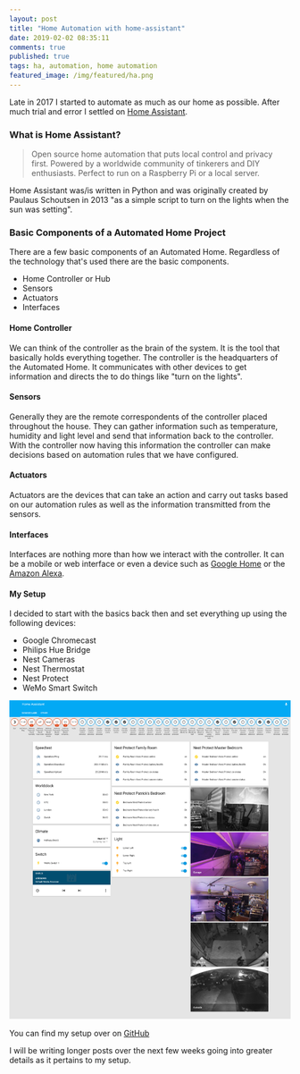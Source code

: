 ```yaml
---
layout: post
title: "Home Automation with home-assistant"
date: 2019-02-02 08:35:11
comments: true
published: true
tags: ha, automation, home automation
featured_image: /img/featured/ha.png
---
```


Late in 2017 I started to automate as much as our home as possible. After much trial and error I settled on [Home Assistant](https://www.home-assistant.io). 

### What is Home Assistant?

> Open source home automation that puts local control and privacy first. Powered by a worldwide community of tinkerers and DIY enthusiasts. Perfect to run on a Raspberry Pi or a local server.

Home Assistant was/is written in Python and was originally created by Paulaus Schoutsen in 2013 "as a simple script to turn on the lights when the sun was setting". 

### Basic Components of a Automated Home Project

There are a few basic components of an Automated Home. Regardless of the technology that's used there are the basic components.

* Home Controller or Hub 
* Sensors
* Actuators
* Interfaces

#### Home Controller
We can think of the controller as the brain of the system. It is the tool that basically holds everything together. The controller is the headquarters of the Automated Home. It communicates with other devices to get information and directs the to do things like "turn on the lights".

#### Sensors
Generally they are the remote correspondents of the controller placed throughout the house. They can gather information such as temperature, humidity and light level and send that information back to the controller. With the controller now having this information the controller can make decisions based on automation rules that we have configured.

#### Actuators
Actuators are the devices that can take an action and carry out tasks based on our automation rules as well as the information transmitted from the sensors.

#### Interfaces
Interfaces are nothing more than how we interact with the controller. It can be a mobile or web interface or even a device such as [Google Home](https://store.google.com/us/product/google_home?hl=en-US) or the [Amazon Alexa](https://www.amazon.com/Amazon-Echo-And-Alexa-Devices/b?ie=UTF8&node=9818047011).

#### My Setup
I decided to start with the basics back then and set everything up using the following devices:

* Google Chromecast
* Philips Hue Bridge
* Nest Cameras
* Nest Thermostat
* Nest Protect
* WeMo Smart Switch

![alt text](/images/ha-screenshot.png "HA Setup")

You can find my setup over on [GitHub](https://github.com/fusion94/home-assistant)

I will be writing longer posts over the next few weeks going into greater details as it pertains to my setup.
